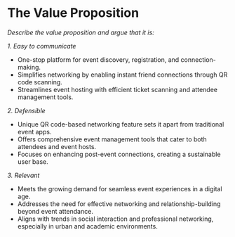 # The Value Proposition

*Describe the value proposition and argue that it is:*

*1. Easy to communicate*
- One-stop platform for event discovery, registration, and connection-making.
- Simplifies networking by enabling instant friend connections through QR code scanning.
- Streamlines event hosting with efficient ticket scanning and attendee management tools.

*2. Defensible*
- Unique QR code-based networking feature sets it apart from traditional event apps.
- Offers comprehensive event management tools that cater to both attendees and event hosts.
- Focuses on enhancing post-event connections, creating a sustainable user base.

*3. Relevant*
- Meets the growing demand for seamless event experiences in a digital age.
- Addresses the need for effective networking and relationship-building beyond event attendance.
- Aligns with trends in social interaction and professional networking, especially in urban and academic environments.
